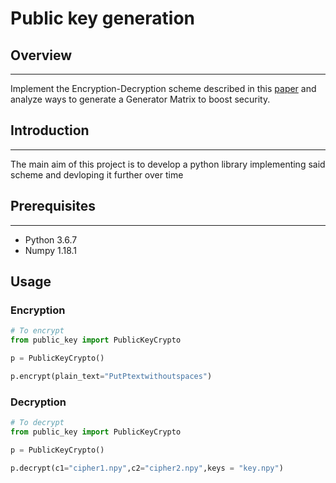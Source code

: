 # Public key generation
## Overview
---------------
Implement the Encryption-Decryption scheme described in this [paper](https://www.tandfonline.com/doi/abs/10.1080/09720529.2015.1085738) and analyze ways to generate a Generator Matrix to boost security.
## Introduction
---------------
The main aim of this project is to develop a python library implementing said scheme and devloping it further over time
## Prerequisites
----------------
* Python 3.6.7
* Numpy 1.18.1

## Usage
### Encryption
```python
# To encrypt
from public_key import PublicKeyCrypto

p = PublicKeyCrypto()

p.encrypt(plain_text="PutPtextwithoutspaces")
```
### Decryption
```python
# To decrypt
from public_key import PublicKeyCrypto

p = PublicKeyCrypto()

p.decrypt(c1="cipher1.npy",c2="cipher2.npy",keys = "key.npy")
```